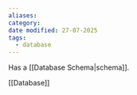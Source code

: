 ```yaml
---
aliases: 
category: 
date modified: 27-07-2025
tags:
  - database
---
```

Has a [[Database Schema|schema]].

[[Database]]

